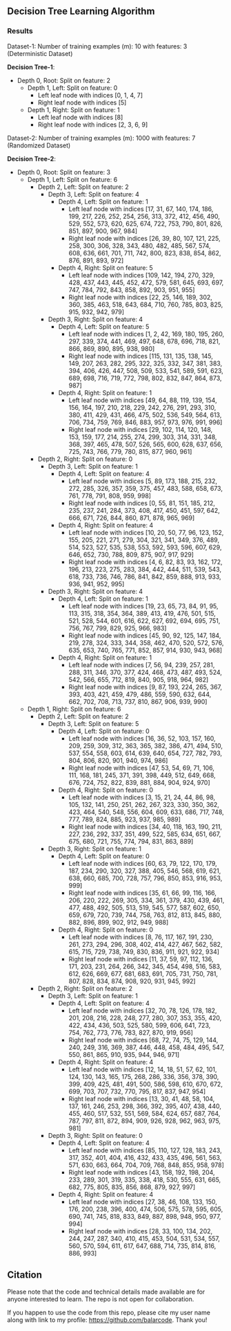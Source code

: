 ## Decision Tree Learning Algorithm

### Results

Dataset-1: Number of training examples (m): 10 with features: 3 (Deterministic Dataset)

**Decision Tree-1**:
- Depth 0, Root: Split on feature: 2
    - Depth 1, Left: Split on feature: 0
        - Left leaf node with indices [0, 1, 4, 7]
        - Right leaf node with indices [5]
    - Depth 1, Right: Split on feature: 1
        - Left leaf node with indices [8]
        - Right leaf node with indices [2, 3, 6, 9]

Dataset-2: Number of training examples (m): 1000 with features: 7 (Randomized Dataset)

**Decision Tree-2**:
- Depth 0, Root: Split on feature: 3
    - Depth 1, Left: Split on feature: 6
        - Depth 2, Left: Split on feature: 2
            - Depth 3, Left: Split on feature: 4
                - Depth 4, Left: Split on feature: 1
                    - Left leaf node with indices [17, 31, 67, 140, 174, 186, 199, 217, 226, 252, 254, 256, 313, 372, 412, 456, 490, 529, 552, 573, 620, 625, 674, 722, 753, 790, 801, 826, 851, 897, 900, 967, 984]
                    - Right leaf node with indices [26, 39, 80, 107, 121, 225, 258, 300, 306, 328, 343, 480, 482, 485, 567, 574, 608, 636, 661, 701, 711, 742, 800, 823, 838, 854, 862, 876, 891, 893, 972]
                - Depth 4, Right: Split on feature: 5
                    - Left leaf node with indices [109, 142, 194, 270, 329, 428, 437, 443, 445, 452, 472, 579, 581, 645, 693, 697, 747, 784, 792, 843, 858, 892, 903, 951, 955]
                    - Right leaf node with indices [22, 25, 146, 189, 302, 360, 385, 463, 518, 643, 684, 710, 760, 785, 803, 825, 915, 932, 942, 979]
            - Depth 3, Right: Split on feature: 4
                - Depth 4, Left: Split on feature: 5
                    - Left leaf node with indices [1, 2, 42, 169, 180, 195, 260, 297, 339, 374, 441, 469, 497, 648, 678, 696, 718, 821, 866, 869, 890, 895, 938, 980]
                    - Right leaf node with indices [115, 131, 135, 138, 145, 149, 207, 263, 282, 295, 322, 325, 332, 347, 381, 383, 394, 406, 426, 447, 508, 509, 533, 541, 589, 591, 623, 689, 698, 716, 719, 772, 798, 802, 832, 847, 864, 873, 987]
                - Depth 4, Right: Split on feature: 1
                    - Left leaf node with indices [49, 64, 88, 119, 139, 154, 156, 164, 197, 210, 218, 229, 242, 276, 291, 293, 310, 380, 411, 429, 431, 466, 475, 502, 536, 549, 564, 613, 706, 734, 759, 769, 846, 883, 957, 973, 976, 991, 996]
                    - Right leaf node with indices [29, 102, 114, 120, 148, 153, 159, 177, 214, 255, 274, 299, 303, 314, 331, 348, 368, 397, 465, 478, 507, 526, 565, 600, 628, 637, 656, 725, 743, 766, 779, 780, 815, 877, 960, 961]
        - Depth 2, Right: Split on feature: 0
            - Depth 3, Left: Split on feature: 1
                - Depth 4, Left: Split on feature: 4
                    - Left leaf node with indices [5, 89, 173, 188, 215, 232, 272, 285, 326, 357, 359, 375, 457, 483, 588, 658, 673, 761, 778, 791, 808, 959, 998]
                    - Right leaf node with indices [0, 55, 81, 151, 185, 212, 235, 237, 241, 284, 373, 408, 417, 450, 451, 597, 642, 666, 671, 726, 844, 860, 871, 878, 965, 969]
                - Depth 4, Right: Split on feature: 4
                    - Left leaf node with indices [10, 20, 50, 77, 96, 123, 152, 155, 205, 221, 271, 279, 304, 321, 341, 349, 376, 489, 514, 523, 527, 535, 538, 553, 592, 593, 596, 607, 629, 646, 652, 730, 788, 809, 875, 907, 917, 929]
                    - Right leaf node with indices [4, 6, 82, 83, 93, 162, 172, 196, 213, 223, 275, 283, 384, 442, 444, 511, 539, 543, 618, 733, 736, 746, 786, 841, 842, 859, 888, 913, 933, 936, 941, 952, 995]
            - Depth 3, Right: Split on feature: 4
                - Depth 4, Left: Split on feature: 1
                    - Left leaf node with indices [19, 23, 65, 73, 84, 91, 95, 113, 315, 318, 354, 364, 389, 413, 419, 476, 501, 515, 521, 528, 544, 601, 616, 622, 627, 692, 694, 695, 751, 756, 767, 799, 829, 925, 966, 983]
                    - Right leaf node with indices [45, 90, 92, 125, 147, 184, 219, 278, 324, 333, 344, 358, 462, 470, 520, 572, 576, 635, 653, 740, 765, 771, 852, 857, 914, 930, 943, 968]
                - Depth 4, Right: Split on feature: 1
                    - Left leaf node with indices [7, 56, 94, 239, 257, 281, 288, 311, 346, 370, 377, 424, 468, 473, 487, 493, 524, 542, 566, 655, 712, 819, 840, 905, 918, 964, 982]
                    - Right leaf node with indices [9, 87, 193, 224, 265, 367, 393, 403, 421, 459, 479, 486, 559, 590, 632, 644, 662, 702, 708, 713, 737, 810, 867, 906, 939, 990]
    - Depth 1, Right: Split on feature: 6
        - Depth 2, Left: Split on feature: 2
            - Depth 3, Left: Split on feature: 5
                - Depth 4, Left: Split on feature: 0
                    - Left leaf node with indices [16, 36, 52, 103, 157, 160, 209, 259, 309, 312, 363, 365, 382, 386, 471, 494, 510, 537, 554, 558, 603, 614, 639, 640, 654, 727, 782, 793, 804, 806, 820, 901, 940, 974, 986]
                    - Right leaf node with indices [47, 53, 54, 69, 71, 106, 111, 168, 181, 245, 371, 391, 398, 449, 512, 649, 668, 676, 724, 752, 822, 839, 881, 884, 904, 924, 970]
                - Depth 4, Right: Split on feature: 0
                    - Left leaf node with indices [3, 15, 21, 24, 44, 86, 98, 105, 132, 141, 250, 251, 262, 267, 323, 330, 350, 362, 423, 464, 540, 548, 556, 604, 609, 633, 686, 717, 748, 777, 789, 824, 885, 923, 937, 985, 989]
                    - Right leaf node with indices [34, 40, 118, 163, 190, 211, 227, 236, 292, 337, 351, 499, 522, 585, 634, 651, 667, 675, 680, 721, 755, 774, 794, 831, 863, 889]
            - Depth 3, Right: Split on feature: 1
                - Depth 4, Left: Split on feature: 0
                    - Left leaf node with indices [60, 63, 79, 122, 170, 179, 187, 234, 290, 320, 327, 388, 405, 546, 568, 619, 621, 638, 660, 685, 700, 728, 757, 796, 850, 853, 916, 953, 999]
                    - Right leaf node with indices [35, 61, 66, 99, 116, 166, 206, 220, 222, 269, 305, 334, 361, 379, 430, 439, 461, 477, 488, 492, 505, 513, 519, 545, 577, 587, 602, 650, 659, 679, 720, 739, 744, 758, 763, 812, 813, 845, 880, 882, 896, 899, 902, 912, 949, 988]
                - Depth 4, Right: Split on feature: 0
                    - Left leaf node with indices [8, 76, 117, 167, 191, 230, 261, 273, 294, 296, 308, 402, 414, 427, 467, 562, 582, 615, 715, 729, 738, 749, 830, 836, 911, 921, 922, 934]
                    - Right leaf node with indices [11, 37, 59, 97, 112, 136, 171, 203, 231, 264, 266, 342, 345, 454, 498, 516, 583, 612, 626, 669, 677, 681, 683, 691, 705, 731, 750, 781, 807, 828, 834, 874, 908, 920, 931, 945, 992]
        - Depth 2, Right: Split on feature: 2
            - Depth 3, Left: Split on feature: 1
                - Depth 4, Left: Split on feature: 4
                    - Left leaf node with indices [32, 70, 78, 126, 178, 182, 201, 208, 216, 228, 248, 277, 280, 307, 353, 355, 420, 422, 434, 436, 503, 525, 580, 599, 606, 641, 723, 754, 762, 773, 776, 783, 827, 870, 919, 956]
                    - Right leaf node with indices [68, 72, 74, 75, 129, 144, 240, 249, 316, 369, 387, 446, 448, 458, 484, 495, 547, 550, 861, 865, 910, 935, 944, 946, 971]
                - Depth 4, Right: Split on feature: 4
                    - Left leaf node with indices [12, 14, 18, 51, 57, 62, 101, 124, 130, 143, 165, 175, 268, 286, 336, 356, 378, 390, 399, 409, 425, 481, 491, 500, 586, 598, 610, 670, 672, 699, 703, 707, 732, 770, 795, 817, 837, 947, 954]
                    - Right leaf node with indices [13, 30, 41, 48, 58, 104, 137, 161, 246, 253, 298, 366, 392, 395, 407, 438, 440, 455, 460, 517, 532, 551, 569, 584, 624, 657, 687, 764, 787, 797, 811, 872, 894, 909, 926, 928, 962, 963, 975, 981]
            - Depth 3, Right: Split on feature: 0
                - Depth 4, Left: Split on feature: 4
                    - Left leaf node with indices [85, 110, 127, 128, 183, 243, 317, 352, 401, 404, 416, 432, 433, 435, 496, 561, 563, 571, 630, 663, 664, 704, 709, 768, 848, 855, 958, 978]
                    - Right leaf node with indices [43, 158, 192, 198, 204, 233, 289, 301, 319, 335, 338, 418, 530, 555, 631, 665, 682, 775, 805, 835, 856, 868, 879, 927, 997]
                - Depth 4, Right: Split on feature: 4
                    - Left leaf node with indices [27, 38, 46, 108, 133, 150, 176, 200, 238, 396, 400, 474, 506, 575, 578, 595, 605, 690, 741, 745, 818, 833, 849, 887, 898, 948, 950, 977, 994]
                    - Right leaf node with indices [28, 33, 100, 134, 202, 244, 247, 287, 340, 410, 415, 453, 504, 531, 534, 557, 560, 570, 594, 611, 617, 647, 688, 714, 735, 814, 816, 886, 993]

## Citation

Please note that the code and technical details made available are for anyone interested to learn. The repo is not open for collaboration.

If you happen to use the code from this repo, please cite my user name along with link to my profile: https://github.com/balarcode. Thank you!
